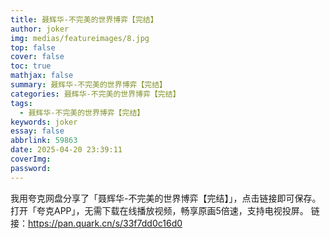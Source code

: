 ```yaml
---
title: 聂辉华-不完美的世界博弈【完结】
author: joker
img: medias/featureimages/8.jpg
top: false
cover: false
toc: true
mathjax: false
summary: 聂辉华-不完美的世界博弈【完结】
categories: 聂辉华-不完美的世界博弈【完结】
tags:
  - 聂辉华-不完美的世界博弈【完结】
keywords: joker
essay: false
abbrlink: 59863
date: 2025-04-20 23:39:11
coverImg:
password:
---
```


我用夸克网盘分享了「聂辉华-不完美的世界博弈【完结】」，点击链接即可保存。打开「夸克APP」，无需下载在线播放视频，畅享原画5倍速，支持电视投屏。
链接：https://pan.quark.cn/s/33f7dd0c16d0
